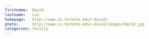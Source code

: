 ```yaml
---
firstname:  David
lastname:   Liu
homepage:   http://www.cs.toronto.edu/~david/
photo:      http://www.cs.toronto.edu/~david/images/david.jpg
categories: faculty
---
```

